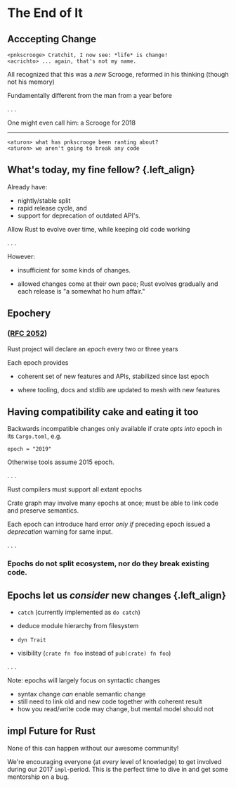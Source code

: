 # The End of It <!-- (15 min) -->

## Acccepting Change

```irc
<pnkscrooge> Cratchit, I now see: *life* is change!
<acrichto> ... again, that's not my name.
```

All recognized that this was a *new* Scrooge, reformed in his
thinking (though not his memory)

Fundamentally different from the man from a year before

 . . .

One might even call him: a Scrooge for 2018

----


```irc
<aturon> what has pnkscrooge been ranting about?
<aturon> we aren't going to break any code
```

## What's today, my fine fellow? {.left_align}

Already have:

 * nightly/stable split
 * rapid release cycle, and
 * support for deprecation of outdated API's.

Allow Rust to evolve over time, while keeping old code working

. . .

However:

 * insufficient for some kinds of changes.

 * allowed changes come at their own pace; Rust evolves gradually and
   each release is "a somewhat ho hum affair." 

## Epochery

### ([RFC 2052][])

[RFC 2052]: https://github.com/rust-lang/rfcs/blob/master/text/2052-epochs.md

Rust project will declare an *epoch* every two or three years

Each epoch provides

 * coherent set of new features and APIs, stabilized since last epoch

 * where tooling, docs and stdlib are updated to mesh with new features

## Having compatibility cake and eating it too

Backwards incompatible changes only available if crate *opts into*
epoch in its `Cargo.toml`, e.g.

``` {.rust}
epoch = "2019"
```

Otherwise tools assume 2015 epoch.

. . .

Rust compilers must support all extant epochs

Crate graph may involve many epochs at once; must be able to link code and preserve semantics.

Each epoch can introduce hard error *only if* preceding epoch issued a
*deprecation* warning for same input.

. . .

### Epochs do not split ecosystem, nor do they break existing code.

## Epochs let us *consider* new changes {.left_align}

* `catch` (currently implemented as `do catch`)

* deduce module hierarchy from filesystem

* `dyn Trait`

* visibility (`crate fn foo` instead of `pub(crate) fn foo`)

. . .

Note: epochs will largely focus on syntactic changes

 * syntax change *can* enable semantic change
 * still need to link old and new code together with coherent result
 * how you read/write code may change, but mental model should not

## impl Future for Rust

None of this can happen without our awesome community!

We're encouraging everyone (at *every* level of knowledge) to get
involved during our 2017 `impl`-period. This is the perfect time to
dive in and get some mentorship on a bug.
